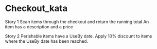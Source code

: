 # Checkout_kata

Story 1
Scan items through the checkout and return the running total
An item has a description and a price

Story 2
Perishable items have a UseBy date. Apply 10% discount to items where the UseBy date has been reached.